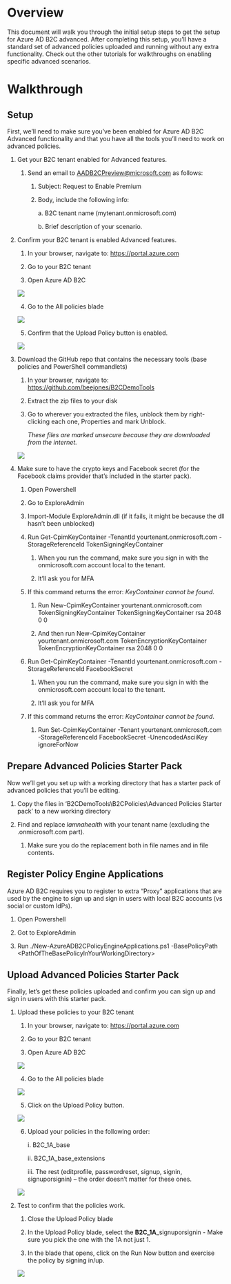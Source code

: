 Overview
========

This document will walk you through the initial setup steps to get the
setup for Azure AD B2C advanced. After completing this setup, you’ll
have a standard set of advanced policies uploaded and running without
any extra functionality. Check out the other tutorials for walkthroughs
on enabling specific advanced scenarios.

Walkthrough
===========

Setup
-----

First, we’ll need to make sure you’ve been enabled for Azure AD B2C
Advanced functionality and that you have all the tools you’ll need to
work on advanced policies.

1.  Get your B2C tenant enabled for Advanced features.

    1.  Send an email to <AADB2CPreview@microsoft.com> as follows:

        1.  Subject: Request to Enable Premium

        2.  Body, include the following info:

            a.  B2C tenant name (mytenant.onmicrosoft.com)

            b.  Brief description of your scenario.

2.  Confirm your B2C tenant is enabled Advanced features.

    1.  In your browser, navigate to: <https://portal.azure.com>

    2.  Go to your B2C tenant

    3.  Open Azure AD B2C

    ![](media/setup_01.png)

    4.  Go to the All policies blade

    ![](media/setup_02.png)

    5.  Confirm that the Upload Policy button is enabled.

    ![](media/setup_03.png)

3.  Download the GitHub repo that contains the necessary tools (base
    policies and PowerShell commandlets)

    1.  In your browser, navigate to:
        <https://github.com/beejones/B2CDemoTools>

    2.  Extract the zip files to your disk

    3.  Go to wherever you extracted the files, unblock them by
        right-clicking each one, Properties and mark Unblock.

        *These files are marked unsecure because they are downloaded
        from the internet.*

    ![](media/setup_04.png)

4.  Make sure to have the crypto keys and Facebook secret (for the
    Facebook claims provider that’s included in the starter pack).

    1.  Open Powershell

    2.  Go to ExploreAdmin

    3.  Import-Module ExploreAdmin.dll (if it fails, it might be because
        the dll hasn’t been unblocked)

    4.  Run Get-CpimKeyContainer -TenantId yourtenant.onmicrosoft.com
        -StorageReferenceId TokenSigningKeyContainer

        1.  When you run the command, make sure you sign in with the
            onmicrosoft.com account local to the tenant.

        2. It’ll ask you for MFA

    5.  If this command returns the error: *KeyContainer cannot be
        found*.

        1.  Run New-CpimKeyContainer yourtenant.onmicrosoft.com
            TokenSigningKeyContainer TokenSigningKeyContainer rsa 2048 0
            0

        2. And then run New-CpimKeyContainer yourtenant.onmicrosoft.com
            TokenEncryptionKeyContainer TokenEncryptionKeyContainer rsa
            2048 0 0

    6.  Run Get-CpimKeyContainer -TenantId yourtenant.onmicrosoft.com
        -StorageReferenceId FacebookSecret

        1.  When you run the command, make sure you sign in with the
            onmicrosoft.com account local to the tenant.

        2. It’ll ask you for MFA

    7.  If this command returns the error: *KeyContainer cannot be
        found*.

        1.  Run Set-CpimKeyContainer -Tenant yourtenant.onmicrosoft.com
            -StorageReferenceId FacebookSecret -UnencodedAsciiKey
            ignoreForNow

Prepare Advanced Policies Starter Pack
--------------------------------------

Now we’ll get you set up with a working directory that has a starter
pack of advanced policies that you’ll be editing.

1.  Copy the files in ‘B2CDemoTools\\B2CPolicies\\Advanced Policies
    Starter pack’ to a new working directory

2.  Find and replace *lamnahealth* with your tenant name (excluding the
    .onmicrosoft.com part).

    1.  Make sure you do the replacement both in file names and in file
        contents.

Register Policy Engine Applications
-----------------------------------

Azure AD B2C requires you to register to extra “Proxy” applications that
are used by the engine to sign up and sign in users with local B2C
accounts (vs social or custom IdPs).

1.  Open Powershell

2.  Got to ExploreAdmin

3.  Run ./New-AzureADB2CPolicyEngineApplications.ps1 -BasePolicyPath
    &lt;PathOfTheBasePolicyInYourWorkingDirectory&gt;

Upload Advanced Policies Starter Pack
-------------------------------------

Finally, let’s get these policies uploaded and confirm you can sign up
and sign in users with this starter pack.

1.  Upload these policies to your B2C tenant

    1.  In your browser, navigate to: <https://portal.azure.com>

    2.  Go to your B2C tenant

    3.  Open Azure AD B2C

    ![](media/setup_05.png)

    4.  Go to the All policies blade

    ![](media/setup_06.png)

    5.  Click on the Upload Policy button.

    ![](media/setup_07.png)

    6.  Upload your policies in the following order:

        i.  B2C\_1A\_base

        ii. B2C\_1A\_base\_extensions

        iii. The rest (editprofile, passwordreset, signup, signin,
            signuporsignin) – the order doesn’t matter for these ones.

    ![](media/setup_08.png)

2.  Test to confirm that the policies work.

    1.  Close the Upload Policy blade

    2.  In the Upload Policy blade, select the
        **B2C\_1A**\_signuporsignin - Make sure you pick the one with
        the 1A not just 1.

    3.  In the blade that opens, click on the Run Now button and
        exercise the policy by signing in/up.

    ![](media/setup_09.png)
